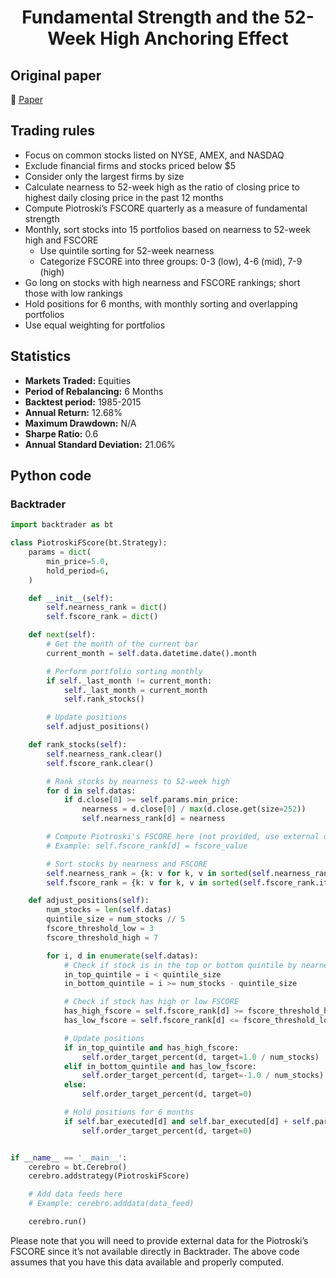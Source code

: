 <div align="center">
  <h1>Fundamental Strength and the 52-Week High Anchoring Effect</h1>
</div>

## Original paper

📕 [Paper](https://papers.ssrn.com/sol3/papers.cfm?abstract_id=3421545)

## Trading rules

- Focus on common stocks listed on NYSE, AMEX, and NASDAQ
- Exclude financial firms and stocks priced below $5
- Consider only the largest firms by size
- Calculate nearness to 52-week high as the ratio of closing price to highest daily closing price in the past 12 months
- Compute Piotroski’s FSCORE quarterly as a measure of fundamental strength
- Monthly, sort stocks into 15 portfolios based on nearness to 52-week high and FSCORE
    - Use quintile sorting for 52-week nearness
    - Categorize FSCORE into three groups: 0-3 (low), 4-6 (mid), 7-9 (high)
- Go long on stocks with high nearness and FSCORE rankings; short those with low rankings
- Hold positions for 6 months, with monthly sorting and overlapping portfolios
- Use equal weighting for portfolios

## Statistics

- **Markets Traded:** Equities
- **Period of Rebalancing:** 6 Months
- **Backtest period:** 1985-2015
- **Annual Return:** 12.68%
- **Maximum Drawdown:** N/A
- **Sharpe Ratio:** 0.6
- **Annual Standard Deviation:** 21.06%

## Python code

### Backtrader

```python
import backtrader as bt

class PiotroskiFScore(bt.Strategy):
    params = dict(
        min_price=5.0,
        hold_period=6,
    )

    def __init__(self):
        self.nearness_rank = dict()
        self.fscore_rank = dict()

    def next(self):
        # Get the month of the current bar
        current_month = self.data.datetime.date().month

        # Perform portfolio sorting monthly
        if self._last_month != current_month:
            self._last_month = current_month
            self.rank_stocks()

        # Update positions
        self.adjust_positions()

    def rank_stocks(self):
        self.nearness_rank.clear()
        self.fscore_rank.clear()

        # Rank stocks by nearness to 52-week high
        for d in self.datas:
            if d.close[0] >= self.params.min_price:
                nearness = d.close[0] / max(d.close.get(size=252))
                self.nearness_rank[d] = nearness

        # Compute Piotroski's FSCORE here (not provided, use external data)
        # Example: self.fscore_rank[d] = fscore_value

        # Sort stocks by nearness and FSCORE
        self.nearness_rank = {k: v for k, v in sorted(self.nearness_rank.items(), key=lambda item: item[1], reverse=True)}
        self.fscore_rank = {k: v for k, v in sorted(self.fscore_rank.items(), key=lambda item: item[1], reverse=True)}

    def adjust_positions(self):
        num_stocks = len(self.datas)
        quintile_size = num_stocks // 5
        fscore_threshold_low = 3
        fscore_threshold_high = 7

        for i, d in enumerate(self.datas):
            # Check if stock is in the top or bottom quintile by nearness
            in_top_quintile = i < quintile_size
            in_bottom_quintile = i >= num_stocks - quintile_size

            # Check if stock has high or low FSCORE
            has_high_fscore = self.fscore_rank[d] >= fscore_threshold_high
            has_low_fscore = self.fscore_rank[d] <= fscore_threshold_low

            # Update positions
            if in_top_quintile and has_high_fscore:
                self.order_target_percent(d, target=1.0 / num_stocks)
            elif in_bottom_quintile and has_low_fscore:
                self.order_target_percent(d, target=-1.0 / num_stocks)
            else:
                self.order_target_percent(d, target=0)

            # Hold positions for 6 months
            if self.bar_executed[d] and self.bar_executed[d] + self.params.hold_period <= len(d):
                self.order_target_percent(d, target=0)


if __name__ == '__main__':
    cerebro = bt.Cerebro()
    cerebro.addstrategy(PiotroskiFScore)

    # Add data feeds here
    # Example: cerebro.adddata(data_feed)

    cerebro.run()
```

Please note that you will need to provide external data for the Piotroski’s FSCORE since it’s not available directly in Backtrader. The above code assumes that you have this data available and properly computed.